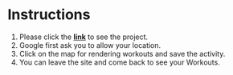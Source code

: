 # Instructions

1. Please click the **[link](mapty_project.surge.sh)** to see the project.
2. Google first ask you to allow your location.
3. Click on the map for rendering workouts and save the activity.
4. You can leave the site and come back to see your Workouts.
